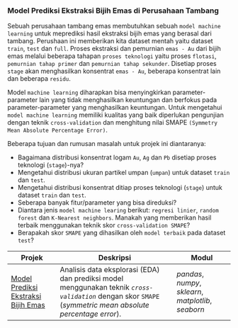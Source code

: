 ### Model Prediksi Ekstraksi Bijih Emas di Perusahaan Tambang

Sebuah perusahaan tambang emas membutuhkan sebuah `model machine learning` untuk meprediksi hasil ekstraksi bijih emas yang berasal dari tambang. Perushaan ini memberikan kita dataset mentah yaitu dataset `train`, `test` dan `full`. Proses ekstraksi dan pemurnian `emas - Au` dari bijih emas melalui beberapa tahapan `proses teknologi` yaitu proses `flotasi`, `pemurnian tahap primer` dan `pemurnian tahap sekunder`. Disetiap proses `stage` akan menghasilkan konsentrat `emas - Au`, beberapa konsentrat lain dan beberapa `residu`.

Model `machine learning` diharapkan bisa menyingkirkan parameter-parameter lain yang tidak menghasilkan keuntungan dan berfokus pada parameter-parameter yang menghasilkan keuntungan. Untuk mengetahui `model machine learning` memiliki kualitas yang baik diperlukan pengunjian dengan teknik `cross-validation` dan menghitung nilai SMAPE `(Symmetry Mean Absolute Percentage Error)`.

Beberapa tujuan dan rumusan masalah untuk projek ini diantaranya:
- Bagaimana distribusi konsentrat logam `Au`, `Ag` dan `Pb` disetiap proses teknologi (`stage`)-nya?
- Mengetahui distribusi ukuran partikel umpan (`umpan`) untuk dataset `train` dan `test`.
- Mengetahui distribusi konsentrat ditiap proses teknologi (`stage`) untuk dataset `train` dan `test`.
- Seberapa banyak fitur/parameter yang bisa direduksi?
- Diantara jenis `model machine learing` berikut: `regresi linier`, `random forest` dan `K-Nearest neighbors`. Manakah yang memberikan hasil terbaik menggunakan teknik skor `cross-validation SMAPE`?
- Berapakah skor `SMAPE` yang dihasilkan oleh `model terbaik` pada dataset `test`?

| Projek | Deskripsi | Modul |
| ------- | ------- | ------- |
| [Model Prediksi Ekstraksi Bijih Emas](https://github.com/fuadraharjo/TripleTen_IND/blob/main/Projek-08%20-%20Model%20Prediksi%20untuk%20Ekstraksi%20Bijih%20Emas/Model%20prediksi%20untuk%20ekstraksi%20bijih%20emas.ipynb) | Analisis data eksplorasi (EDA) dan prediksi model menggunakan teknik *`cross-validation`* dengan skor `SMAPE` (*symmetric mean absolute percentage error*). | *pandas*, *numpy*, *sklearn*, *matplotlib*, *seaborn* |